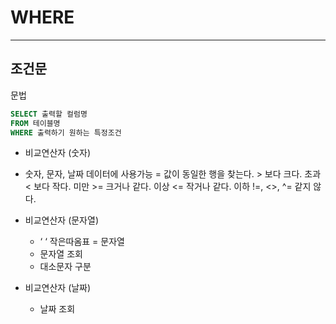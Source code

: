 # **WHERE**
---------

##  조건문

문법
```sql 
SELECT 출력할 컬럼명
FROM 테이블명
WHERE 출력하기 원하는 특정조건
```


- 비교연산자 (숫자)

- 숫자, 문자, 날짜 데이터에 사용가능
    =    값이 동일한 행을 찾는다.
    \>    보다 크다. 초과
    <    보다 작다. 미만
    \>=    크거나 같다. 이상
    <=    작거나 같다. 이하
    !=, <>, ^=    같지 않다.


- 비교연산자 (문자열)
    -  ‘ ‘ 작은따옴표 = 문자열 
    -  문자열 조회
    -  대소문자 구분


- 비교연산자 (날짜)
    - 날짜 조회  

